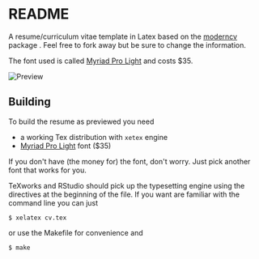 # README #

A resume/curriculum vitae template in Latex based on the [moderncv](http://www.ctan.org/pkg/moderncv) package . Feel free to fork away but be sure to change the information.

The font used is called [Myriad Pro Light](http://store1.adobe.com/cfusion/store/html/index.cfm?store=OLS-US&event=displayFont&code=MYRP10003000) and costs $35.

![Preview](http://i.imgur.com/AVNVRwU.png)

## Building ##

To build the resume as previewed you need

- a working Tex distribution with `xetex` engine
- [Myriad Pro Light](http://store1.adobe.com/cfusion/store/html/index.cfm?store=OLS-US&event=displayFont&code=MYRP10003000) font ($35)

If you don't have (the money for) the font, don't worry. Just pick another font that works for you.

TeXworks and RStudio should pick up the typesetting engine using the directives at the beginning of the file. If you want are familiar with the command line you can just

	$ xelatex cv.tex

or use the Makefile for convenience and

	$ make